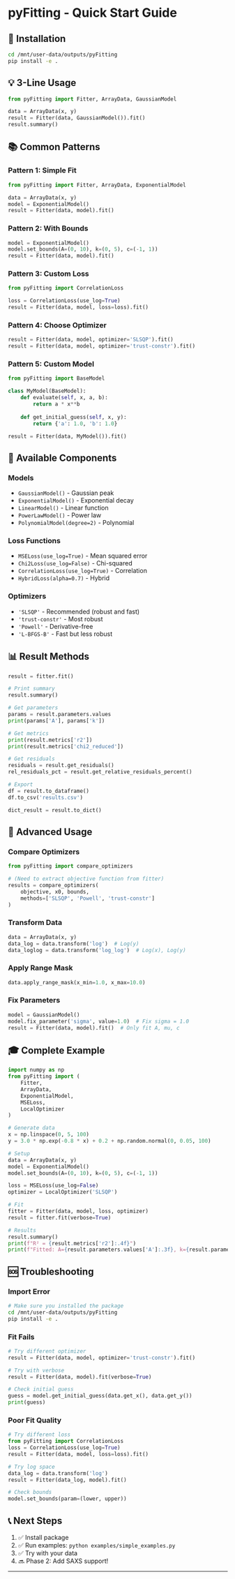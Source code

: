 # pyFitting - Quick Start Guide

## 🚀 Installation

```bash
cd /mnt/user-data/outputs/pyFitting
pip install -e .
```

## 💡 3-Line Usage

```python
from pyFitting import Fitter, ArrayData, GaussianModel

data = ArrayData(x, y)
result = Fitter(data, GaussianModel()).fit()
result.summary()
```

## 📚 Common Patterns

### Pattern 1: Simple Fit
```python
from pyFitting import Fitter, ArrayData, ExponentialModel

data = ArrayData(x, y)
model = ExponentialModel()
result = Fitter(data, model).fit()
```

### Pattern 2: With Bounds
```python
model = ExponentialModel()
model.set_bounds(A=(0, 10), k=(0, 5), c=(-1, 1))
result = Fitter(data, model).fit()
```

### Pattern 3: Custom Loss
```python
from pyFitting import CorrelationLoss

loss = CorrelationLoss(use_log=True)
result = Fitter(data, model, loss=loss).fit()
```

### Pattern 4: Choose Optimizer
```python
result = Fitter(data, model, optimizer='SLSQP').fit()
result = Fitter(data, model, optimizer='trust-constr').fit()
```

### Pattern 5: Custom Model
```python
from pyFitting import BaseModel

class MyModel(BaseModel):
    def evaluate(self, x, a, b):
        return a * x**b
    
    def get_initial_guess(self, x, y):
        return {'a': 1.0, 'b': 1.0}

result = Fitter(data, MyModel()).fit()
```

## 🎯 Available Components

### Models
- `GaussianModel()` - Gaussian peak
- `ExponentialModel()` - Exponential decay
- `LinearModel()` - Linear function
- `PowerLawModel()` - Power law
- `PolynomialModel(degree=2)` - Polynomial

### Loss Functions
- `MSELoss(use_log=True)` - Mean squared error
- `Chi2Loss(use_log=False)` - Chi-squared
- `CorrelationLoss(use_log=True)` - Correlation
- `HybridLoss(alpha=0.7)` - Hybrid

### Optimizers
- `'SLSQP'` - Recommended (robust and fast)
- `'trust-constr'` - Most robust
- `'Powell'` - Derivative-free
- `'L-BFGS-B'` - Fast but less robust

## 📊 Result Methods

```python
result = fitter.fit()

# Print summary
result.summary()

# Get parameters
params = result.parameters.values
print(params['A'], params['k'])

# Get metrics
print(result.metrics['r2'])
print(result.metrics['chi2_reduced'])

# Get residuals
residuals = result.get_residuals()
rel_residuals_pct = result.get_relative_residuals_percent()

# Export
df = result.to_dataframe()
df.to_csv('results.csv')

dict_result = result.to_dict()
```

## 🔧 Advanced Usage

### Compare Optimizers
```python
from pyFitting import compare_optimizers

# (Need to extract objective function from fitter)
results = compare_optimizers(
    objective, x0, bounds,
    methods=['SLSQP', 'Powell', 'trust-constr']
)
```

### Transform Data
```python
data = ArrayData(x, y)
data_log = data.transform('log')  # Log(y)
data_loglog = data.transform('log_log')  # Log(x), Log(y)
```

### Apply Range Mask
```python
data.apply_range_mask(x_min=1.0, x_max=10.0)
```

### Fix Parameters
```python
model = GaussianModel()
model.fix_parameter('sigma', value=1.0)  # Fix sigma = 1.0
result = Fitter(data, model).fit()  # Only fit A, mu, c
```

## 🎓 Complete Example

```python
import numpy as np
from pyFitting import (
    Fitter,
    ArrayData,
    ExponentialModel,
    MSELoss,
    LocalOptimizer
)

# Generate data
x = np.linspace(0, 5, 100)
y = 3.0 * np.exp(-0.8 * x) + 0.2 + np.random.normal(0, 0.05, 100)

# Setup
data = ArrayData(x, y)
model = ExponentialModel()
model.set_bounds(A=(0, 10), k=(0, 5), c=(-1, 1))

loss = MSELoss(use_log=False)
optimizer = LocalOptimizer('SLSQP')

# Fit
fitter = Fitter(data, model, loss, optimizer)
result = fitter.fit(verbose=True)

# Results
result.summary()
print(f"R² = {result.metrics['r2']:.4f}")
print(f"Fitted: A={result.parameters.values['A']:.3f}, k={result.parameters.values['k']:.3f}")
```

## 🆘 Troubleshooting

### Import Error
```bash
# Make sure you installed the package
cd /mnt/user-data/outputs/pyFitting
pip install -e .
```

### Fit Fails
```python
# Try different optimizer
result = Fitter(data, model, optimizer='trust-constr').fit()

# Try with verbose
result = Fitter(data, model).fit(verbose=True)

# Check initial guess
guess = model.get_initial_guess(data.get_x(), data.get_y())
print(guess)
```

### Poor Fit Quality
```python
# Try different loss
from pyFitting import CorrelationLoss
loss = CorrelationLoss(use_log=True)
result = Fitter(data, model, loss=loss).fit()

# Try log space
data_log = data.transform('log')
result = Fitter(data_log, model).fit()

# Check bounds
model.set_bounds(param=(lower, upper))
```

## 📞 Next Steps

1. ✅ Install package
2. ✅ Run examples: `python examples/simple_examples.py`
3. ✅ Try with your data
4. 🔜 Phase 2: Add SAXS support!

---
 